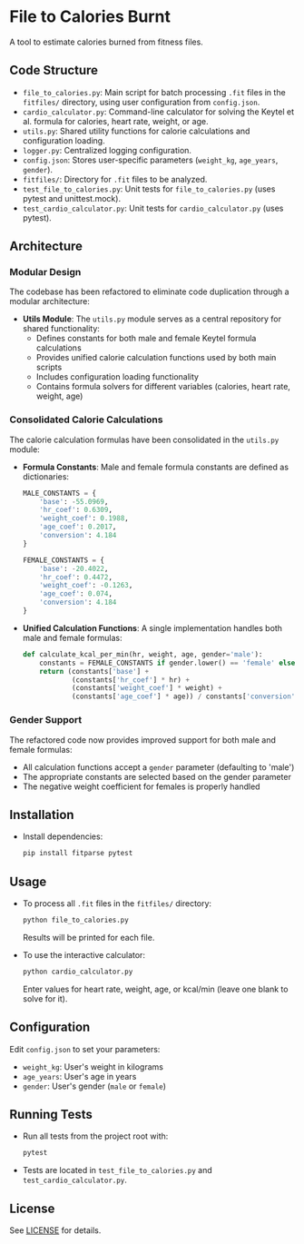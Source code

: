# File to Calories Burnt

A tool to estimate calories burned from fitness files.

## Code Structure

- `file_to_calories.py`: Main script for batch processing `.fit` files in the `fitfiles/` directory, using user configuration from `config.json`.
- `cardio_calculator.py`: Command-line calculator for solving the Keytel et al. formula for calories, heart rate, weight, or age.
- `utils.py`: Shared utility functions for calorie calculations and configuration loading.
- `logger.py`: Centralized logging configuration.
- `config.json`: Stores user-specific parameters (`weight_kg`, `age_years`, `gender`).
- `fitfiles/`: Directory for `.fit` files to be analyzed.
- `test_file_to_calories.py`: Unit tests for `file_to_calories.py` (uses pytest and unittest.mock).
- `test_cardio_calculator.py`: Unit tests for `cardio_calculator.py` (uses pytest).

## Architecture

### Modular Design

The codebase has been refactored to eliminate code duplication through a modular architecture:

- **Utils Module**: The `utils.py` module serves as a central repository for shared functionality:
  - Defines constants for both male and female Keytel formula calculations
  - Provides unified calorie calculation functions used by both main scripts
  - Includes configuration loading functionality
  - Contains formula solvers for different variables (calories, heart rate, weight, age)

### Consolidated Calorie Calculations

The calorie calculation formulas have been consolidated in the `utils.py` module:

- **Formula Constants**: Male and female formula constants are defined as dictionaries:

  ```python
  MALE_CONSTANTS = {
      'base': -55.0969,
      'hr_coef': 0.6309,
      'weight_coef': 0.1988,
      'age_coef': 0.2017,
      'conversion': 4.184
  }
  
  FEMALE_CONSTANTS = {
      'base': -20.4022,
      'hr_coef': 0.4472,
      'weight_coef': -0.1263,
      'age_coef': 0.074,
      'conversion': 4.184
  }
  ```

- **Unified Calculation Functions**: A single implementation handles both male and female formulas:

  ```python
  def calculate_kcal_per_min(hr, weight, age, gender='male'):
      constants = FEMALE_CONSTANTS if gender.lower() == 'female' else MALE_CONSTANTS
      return (constants['base'] +
              (constants['hr_coef'] * hr) +
              (constants['weight_coef'] * weight) +
              (constants['age_coef'] * age)) / constants['conversion']
  ```

### Gender Support

The refactored code now provides improved support for both male and female formulas:

- All calculation functions accept a `gender` parameter (defaulting to 'male')
- The appropriate constants are selected based on the gender parameter
- The negative weight coefficient for females is properly handled

## Installation

- Install dependencies:

  ```sh
  pip install fitparse pytest
  ```

## Usage

- To process all `.fit` files in the `fitfiles/` directory:

  ```python
  python file_to_calories.py
  ```

  Results will be printed for each file.

- To use the interactive calculator:

  ```python
  python cardio_calculator.py
  ```

  Enter values for heart rate, weight, age, or kcal/min (leave one blank to solve for it).

## Configuration

Edit `config.json` to set your parameters:

- `weight_kg`: User's weight in kilograms
- `age_years`: User's age in years
- `gender`: User's gender (`male` or `female`)

## Running Tests

- Run all tests from the project root with:

  ```sh
  pytest
  ```

- Tests are located in `test_file_to_calories.py` and `test_cardio_calculator.py`.

## License

See [LICENSE](LICENSE) for details.
